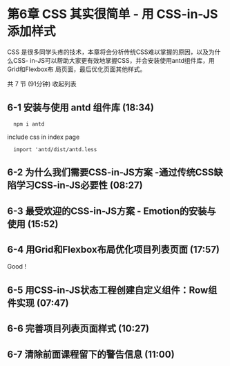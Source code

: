 # 第6章 CSS 其实很简单 - 用 CSS-in-JS 添加样式
CSS 是很多同学头疼的技术，本章将会分析传统CSS难以掌握的原因，以及为什么CSS- in-JS可以帮助⼤家更有效地掌握CSS，并会安装使⽤antd组件库，⽤Grid和Flexbox布 局⻚⾯，最后优化⻚⾯其他样式。

共 7 节 (91分钟) 收起列表

## 6-1 安装与使用 antd 组件库 (18:34)
```
  npm i antd
```
include css in index page
```
  import 'antd/dist/antd.less
```
## 6-2 为什么我们需要CSS-in-JS方案 -通过传统CSS缺陷学习CSS-in-JS必要性 (08:27)

## 6-3 最受欢迎的CSS-in-JS方案 - Emotion的安装与使用 (15:52)

## 6-4 用Grid和Flexbox布局优化项目列表页面 (17:57)
Good !

## 6-5 用CSS-in-JS状态工程创建自定义组件：Row组件实现 (07:47)

## 6-6 完善项目列表页面样式 (10:27)

## 6-7 清除前面课程留下的警告信息 (11:00)